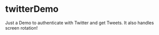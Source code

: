 twitterDemo
===========

Just a Demo to authenticate with Twitter and get Tweets. It also handles screen rotation!
